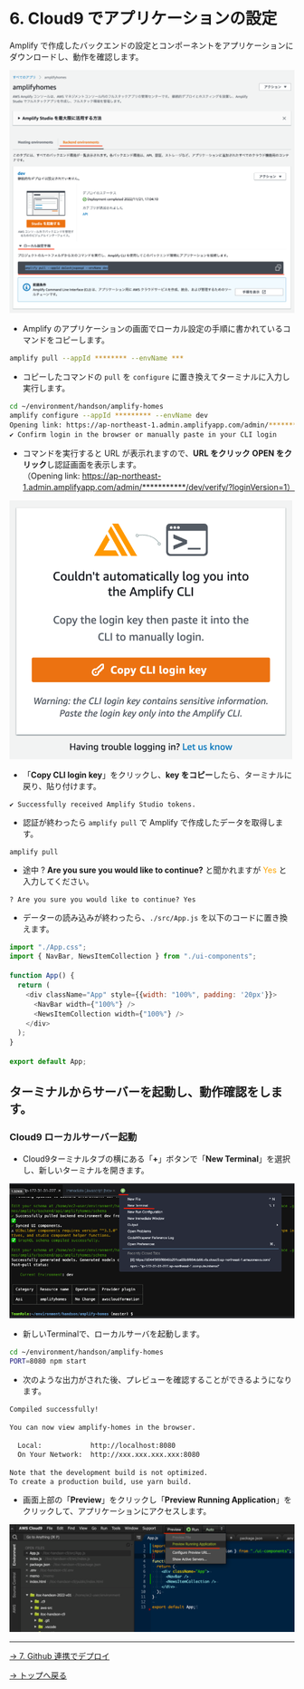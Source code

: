 # 6. Cloud9 でアプリケーションの設定

Amplify で作成したバックエンドの設定とコンポーネントをアプリケーションにダウンロードし、動作を確認します。

![amplify](./img/amplify-app01.png)

- Amplify のアプリケーションの画面でローカル設定の手順に書かれているコマンドをコピーします。

```bash
amplify pull --appId ******** --envName ***
```

- コピーしたコマンドの `pull` を `configure` に置き換えてターミナルに入力し実行します。

```bash
cd ~/environment/handson/amplify-homes
amplify configure --appId ********* --envName dev
Opening link: https://ap-northeast-1.admin.amplifyapp.com/admin/***********/dev/verify/?loginVersion=1
✔ Confirm login in the browser or manually paste in your CLI login
```

- コマンドを実行すると URL が表示れますので、**URL をクリック** **OPEN をクリック**し認証画面を表示します。  
   （Opening link: https://ap-northeast-1.admin.amplifyapp.com/admin/***********/dev/verify/?loginVersion=1）

<img src="./img/amplify-app02.png" alt="amplify" width="500" />

- 「**Copy CLI login key**」をクリックし、**key をコピー**したら、ターミナルに戻り、貼り付けます。

```
✔ Successfully received Amplify Studio tokens.
```

- 認証が終わったら `amplify pull` で Amplify で作成したデータを取得します。

```
amplify pull
```

- 途中 ? **Are you sure you would like to continue?** と聞かれますが <span style="color: orange"> Yes </span>と入力してください。

```
? Are you sure you would like to continue? Yes
```

- データーの読み込みが終わったら、`./src/App.js` を以下のコードに置き換えます。

```javascript
import "./App.css";
import { NavBar, NewsItemCollection } from "./ui-components";

function App() {
  return (
    <div className="App" style={{width: "100%", padding: '20px'}}>
      <NavBar width={"100%"} />
      <NewsItemCollection width={"100%"} />
    </div>
  );
}

export default App;
```

## ターミナルからサーバーを起動し、動作確認をします。

### Cloud9 ローカルサーバー起動

- Cloud9ターミナルタブの横にある「**+**」ボタンで「**New Terminal**」を選択し、新しいターミナルを開きます。

![cloud9-terminal](./img/cloud9-server01.png)

- 新しいTerminalで、ローカルサーバを起動します。

```bash
cd ~/environment/handson/amplify-homes
PORT=8080 npm start
```

- 次のような出力がされた後、プレビューを確認することができるようになります。

```
Compiled successfully!

You can now view amplify-homes in the browser.

  Local:            http://localhost:8080
  On Your Network:  http://xxx.xxx.xxx.xxx:8080

Note that the development build is not optimized.
To create a production build, use yarn build.
```

- 画面上部の「**Preview**」をクリックし「**Preview Running Application**」をクリックして、アプリケーションにアクセスします。

![cloud9-preview](./img/cloud9-server02.png)

---

[-> 7. Github 連携でデプロイ](./section07.md "07")

[-> トップへ戻る](./README.md "top")
